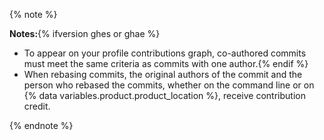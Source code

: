 {% note %}

**Notes:**{% ifversion ghes or ghae %}

- To appear on your profile contributions graph, co-authored commits must meet the same criteria as commits with one author.{% endif %}
- When rebasing commits, the original authors of the commit and the person who rebased the commits, whether on the command line or on {% data variables.product.product_location %}, receive contribution credit.

{% endnote %}
